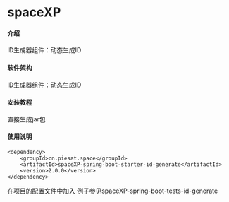 # spaceXP

#### 介绍
ID生成器组件：动态生成ID

#### 软件架构
ID生成器组件：动态生成ID

#### 安装教程
直接生成jar包
#### 使用说明
    <dependency>
        <groupId>cn.piesat.space</groupId>
        <artifactId>spaceXP-spring-boot-starter-id-generate</artifactId>
        <version>2.0.0</version>
    </dependency>

在项目的配置文件中加入
例子参见spaceXP-spring-boot-tests-id-generate




